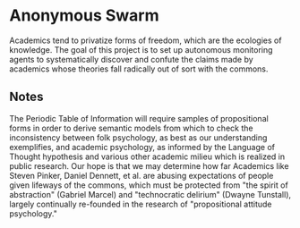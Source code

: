 # Anonymous Swarm

Academics tend to privatize forms of freedom, which are the ecologies of 
knowledge. The goal of this project is to set up autonomous monitoring 
agents to systematically discover and confute the claims made by 
academics whose theories fall radically out of sort with the commons.

## Notes

The Periodic Table of Information will require samples of propositional 
forms in order to derive semantic models from which to check the 
inconsistency between folk psychology, as best as our understanding 
exemplifies, and academic psychology, as informed by the Language of 
Thought hypothesis and various other academic milieu which is realized 
in public research. Our hope is that we may determine how far Academics 
like Steven Pinker, Daniel Dennett, et al. are abusing expectations of
people given lifeways of the commons, which must be protected from 
"the spirit of abstraction" (Gabriel Marcel) and "technocratic delirium"
(Dwayne Tunstall), largely continually re-founded in the research of
"propositional attitude psychology."

